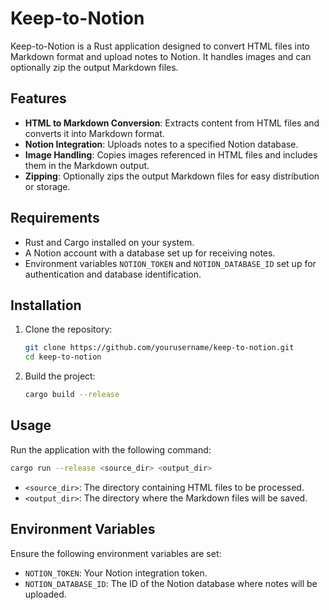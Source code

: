 # Keep-to-Notion

Keep-to-Notion is a Rust application designed to convert HTML files into Markdown format and upload notes to Notion. It handles images and can optionally zip the output Markdown files.

## Features

- **HTML to Markdown Conversion**: Extracts content from HTML files and converts it into Markdown format.
- **Notion Integration**: Uploads notes to a specified Notion database.
- **Image Handling**: Copies images referenced in HTML files and includes them in the Markdown output.
- **Zipping**: Optionally zips the output Markdown files for easy distribution or storage.

## Requirements

- Rust and Cargo installed on your system.
- A Notion account with a database set up for receiving notes.
- Environment variables `NOTION_TOKEN` and `NOTION_DATABASE_ID` set up for authentication and database identification.

## Installation

1. Clone the repository:
   ```bash
   git clone https://github.com/yourusername/keep-to-notion.git
   cd keep-to-notion
   ```

2. Build the project:
   ```bash
   cargo build --release
   ```

## Usage

Run the application with the following command:

```bash
cargo run --release <source_dir> <output_dir>
```

- `<source_dir>`: The directory containing HTML files to be processed.
- `<output_dir>`: The directory where the Markdown files will be saved.

## Environment Variables

Ensure the following environment variables are set:

- `NOTION_TOKEN`: Your Notion integration token.
- `NOTION_DATABASE_ID`: The ID of the Notion database where notes will be uploaded.
